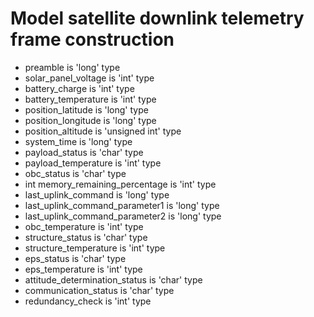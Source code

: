 # Model satellite downlink telemetry frame construction
- preamble is 'long' type
- solar_panel_voltage is 'int' type
- battery_charge is 'int' type
- battery_temperature is 'int' type
- position_latitude is 'long' type
- position_longitude is 'long' type
- position_altitude is 'unsigned int' type
- system_time is 'long' type
- payload_status is 'char' type
- payload_temperature is 'int' type
- obc_status is 'char' type
- int memory_remaining_percentage is 'int' type
- last_uplink_command is 'long' type
- last_uplink_command_parameter1 is 'long' type
- last_uplink_command_parameter2 is 'long' type
- obc_temperature is 'int' type
- structure_status is 'char' type
- structure_temperature is 'int' type
- eps_status  is 'char' type
- eps_temperature is 'int' type
- attitude_determination_status is 'char' type
- communication_status is 'char' type
- redundancy_check is 'int' type
